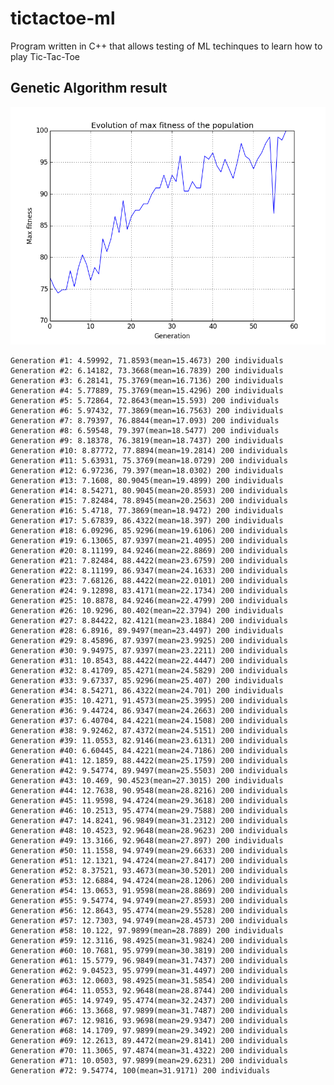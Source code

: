 tictactoe-ml
============

Program written in C++ that allows testing of ML techinques to learn how to play Tic-Tac-Toe


## Genetic Algorithm result

![Graph](resources/imgs/evolution.png)

    Generation #1: 4.59992, 71.8593(mean=15.4673) 200 individuals
    Generation #2: 6.14182, 73.3668(mean=16.7839) 200 individuals
    Generation #3: 6.28141, 75.3769(mean=16.7136) 200 individuals
    Generation #4: 5.77889, 75.3769(mean=15.4296) 200 individuals
    Generation #5: 5.72864, 72.8643(mean=15.593) 200 individuals
    Generation #6: 5.97432, 77.3869(mean=16.7563) 200 individuals
    Generation #7: 8.79397, 76.8844(mean=17.093) 200 individuals
    Generation #8: 6.59548, 79.397(mean=18.5477) 200 individuals
    Generation #9: 8.18378, 76.3819(mean=18.7437) 200 individuals
    Generation #10: 8.87772, 77.8894(mean=19.2814) 200 individuals
    Generation #11: 5.63931, 75.3769(mean=18.0729) 200 individuals
    Generation #12: 6.97236, 79.397(mean=18.0302) 200 individuals
    Generation #13: 7.1608, 80.9045(mean=19.4899) 200 individuals
    Generation #14: 8.54271, 80.9045(mean=20.8593) 200 individuals
    Generation #15: 7.82484, 78.8945(mean=20.2563) 200 individuals
    Generation #16: 5.4718, 77.3869(mean=18.9472) 200 individuals
    Generation #17: 5.67839, 86.4322(mean=18.397) 200 individuals
    Generation #18: 6.09296, 85.9296(mean=19.6106) 200 individuals
    Generation #19: 6.13065, 87.9397(mean=21.4095) 200 individuals
    Generation #20: 8.11199, 84.9246(mean=22.8869) 200 individuals
    Generation #21: 7.82484, 88.4422(mean=23.6759) 200 individuals
    Generation #22: 8.11199, 86.9347(mean=24.1633) 200 individuals
    Generation #23: 7.68126, 88.4422(mean=22.0101) 200 individuals
    Generation #24: 9.12898, 83.4171(mean=22.1734) 200 individuals
    Generation #25: 10.8878, 84.9246(mean=22.4799) 200 individuals
    Generation #26: 10.9296, 80.402(mean=22.3794) 200 individuals
    Generation #27: 8.84422, 82.4121(mean=23.1884) 200 individuals
    Generation #28: 6.8916, 89.9497(mean=23.4497) 200 individuals
    Generation #29: 8.45896, 87.9397(mean=23.9925) 200 individuals
    Generation #30: 9.94975, 87.9397(mean=23.2211) 200 individuals
    Generation #31: 10.8543, 88.4422(mean=22.4447) 200 individuals
    Generation #32: 8.41709, 85.4271(mean=24.5829) 200 individuals
    Generation #33: 9.67337, 85.9296(mean=25.407) 200 individuals
    Generation #34: 8.54271, 86.4322(mean=24.701) 200 individuals
    Generation #35: 10.4271, 91.4573(mean=25.3995) 200 individuals
    Generation #36: 9.44724, 86.9347(mean=24.2663) 200 individuals
    Generation #37: 6.40704, 84.4221(mean=24.1508) 200 individuals
    Generation #38: 9.92462, 87.4372(mean=24.5151) 200 individuals
    Generation #39: 11.0553, 82.9146(mean=23.6131) 200 individuals
    Generation #40: 6.60445, 84.4221(mean=24.7186) 200 individuals
    Generation #41: 12.1859, 88.4422(mean=25.1759) 200 individuals
    Generation #42: 9.54774, 89.9497(mean=25.5503) 200 individuals
    Generation #43: 10.469, 90.4523(mean=27.3015) 200 individuals
    Generation #44: 12.7638, 90.9548(mean=28.8216) 200 individuals
    Generation #45: 11.9598, 94.4724(mean=29.3618) 200 individuals
    Generation #46: 10.2513, 95.4774(mean=29.7588) 200 individuals
    Generation #47: 14.8241, 96.9849(mean=31.2312) 200 individuals
    Generation #48: 10.4523, 92.9648(mean=28.9623) 200 individuals
    Generation #49: 13.3166, 92.9648(mean=27.897) 200 individuals
    Generation #50: 11.1558, 94.9749(mean=29.6633) 200 individuals
    Generation #51: 12.1321, 94.4724(mean=27.8417) 200 individuals
    Generation #52: 8.37521, 93.4673(mean=30.5201) 200 individuals
    Generation #53: 12.6884, 94.4724(mean=28.1206) 200 individuals
    Generation #54: 13.0653, 91.9598(mean=28.8869) 200 individuals
    Generation #55: 9.54774, 94.9749(mean=27.8593) 200 individuals
    Generation #56: 12.8643, 95.4774(mean=29.5528) 200 individuals
    Generation #57: 12.7303, 94.9749(mean=28.4573) 200 individuals
    Generation #58: 10.122, 97.9899(mean=28.7889) 200 individuals
    Generation #59: 12.3116, 98.4925(mean=31.9824) 200 individuals
    Generation #60: 10.7681, 95.9799(mean=30.3819) 200 individuals
    Generation #61: 15.5779, 96.9849(mean=31.7437) 200 individuals
    Generation #62: 9.04523, 95.9799(mean=31.4497) 200 individuals
    Generation #63: 12.0603, 98.4925(mean=31.5854) 200 individuals
    Generation #64: 11.0553, 92.9648(mean=28.8744) 200 individuals
    Generation #65: 14.9749, 95.4774(mean=32.2437) 200 individuals
    Generation #66: 13.3668, 97.9899(mean=31.7487) 200 individuals
    Generation #67: 12.9816, 93.9698(mean=29.9347) 200 individuals
    Generation #68: 14.1709, 97.9899(mean=29.3492) 200 individuals
    Generation #69: 12.2613, 89.4472(mean=29.8141) 200 individuals
    Generation #70: 11.3065, 97.4874(mean=31.4322) 200 individuals
    Generation #71: 10.0503, 97.9899(mean=29.6231) 200 individuals
    Generation #72: 9.54774, 100(mean=31.9171) 200 individuals
